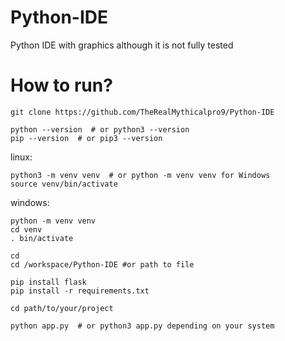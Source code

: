 # Python-IDE
Python IDE with graphics although it is not fully tested

# How to run?

```
git clone https://github.com/TheRealMythicalpro9/Python-IDE
```
```
python --version  # or python3 --version
pip --version  # or pip3 --version
```
linux:
```
python3 -m venv venv  # or python -m venv venv for Windows
source venv/bin/activate
```
windows:
```
python -m venv venv
cd venv
. bin/activate
```
```
cd
cd /workspace/Python-IDE #or path to file
```

```
pip install flask
pip install -r requirements.txt
```
```
cd path/to/your/project
```
```
python app.py  # or python3 app.py depending on your system
```
